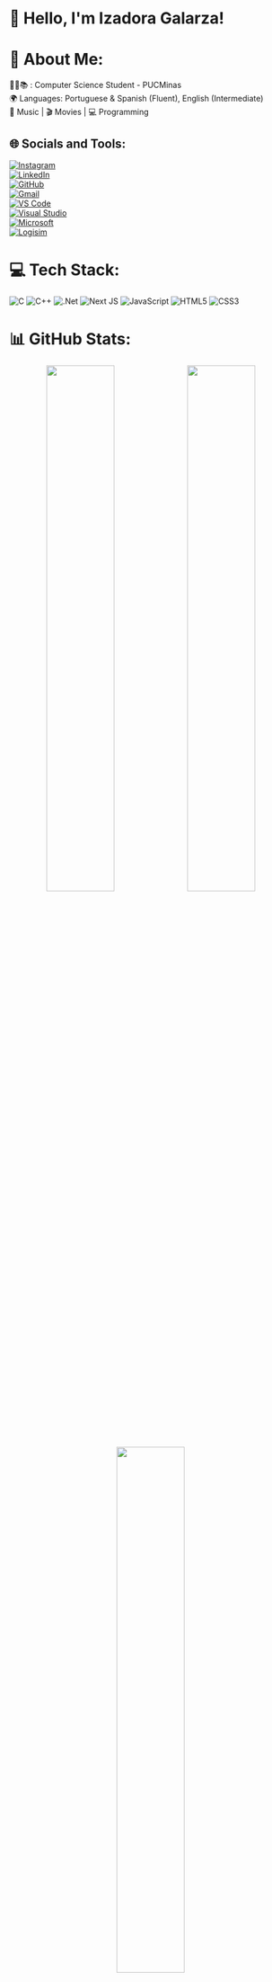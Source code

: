 # 👋 Hello, I'm Izadora Galarza!

# 💫 About Me:
👨‍💻📚 : Computer Science Student - PUCMinas  
🌍 Languages: Portuguese & Spanish (Fluent), English (Intermediate)  
🎵 Music | 🎬 Movies | 💻 Programming  

## 🌐 Socials and Tools:
[![Instagram](https://img.shields.io/badge/Instagram-%23E4405F.svg?logo=Instagram&logoColor=white)](https://instagram.com/Iza_Galarza)  
[![LinkedIn](https://img.shields.io/badge/LinkedIn-%230077B5.svg?logo=linkedin&logoColor=white)](https://www.linkedin.com/in/izadoragalarzaalves)  
[![GitHub](https://img.shields.io/badge/GitHub-%23121011.svg?logo=github&logoColor=white)](https://github.com/IzadoraGalarza)  
[![Gmail](https://img.shields.io/badge/Gmail-%23D44638.svg?logo=gmail&logoColor=white)](mailto:iza.galarza@example.com)  
[![VS Code](https://img.shields.io/badge/VS%20Code-%23007ACC.svg?logo=visualstudiocode&logoColor=white)](https://code.visualstudio.com/)  
[![Visual Studio](https://img.shields.io/badge/Visual%20Studio-%23007ACC.svg?logo=visualstudio&logoColor=white)](https://visualstudio.microsoft.com/)  
[![Microsoft](https://img.shields.io/badge/Microsoft-%23008CFF.svg?logo=microsoft&logoColor=white)](https://www.microsoft.com/)  
[![Logisim](https://img.shields.io/badge/Logisim-%23008CFF.svg?logo=logisim&logoColor=white)](http://www.cburch.com/logisim/)



# 💻 Tech Stack:
![C](https://img.shields.io/badge/c-%2300599C.svg?style=for-the-badge&logo=c&logoColor=white) ![C++](https://img.shields.io/badge/c++-%2300599C.svg?style=for-the-badge&logo=c%2B%2B&logoColor=white) ![.Net](https://img.shields.io/badge/.NET-5C2D91?style=for-the-badge&logo=.net&logoColor=white) ![Next JS](https://img.shields.io/badge/Next-black?style=for-the-badge&logo=next.js&logoColor=white) ![JavaScript](https://img.shields.io/badge/javascript-%23323330.svg?style=for-the-badge&logo=javascript&logoColor=%23F7DF1E) ![HTML5](https://img.shields.io/badge/html5-%23E34F26.svg?style=for-the-badge&logo=html5&logoColor=white) ![CSS3](https://img.shields.io/badge/css3-%231572B6.svg?style=for-the-badge&logo=css3&logoColor=white)

# 📊 GitHub Stats:
<p align="center">
  <img width="49%" src="https://github-readme-stats.vercel.app/api?username=IzadoraGalarza&theme=dark&hide_border=false&include_all_commits=true&count_private=true" />
  <img width="49%" src="https://streak-stats.demolab.com/?user=IzadoraGalarza&theme=dark&hide_border=false" />
</p>

<p align="center">
  <img width="49%" src="https://github-readme-stats.vercel.app/api/top-langs/?username=IzadoraGalarza&theme=dark&hide_border=false&include_all_commits=true&count_private=true&layout=compact" />
</p>

# 📊 GitHub Activity Graph:
<p align="center">
  <img src="https://github-readme-activity-graph.vercel.app/graph?username=IzadoraGalarza&theme=github-dark&hide_border=false" />
</p>
